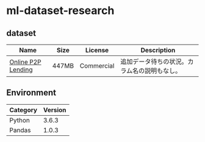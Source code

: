 # ml-dataset-research

## dataset

|Name|Size|License|Description|
|----|----|----|----|
|[Online P2P Lending](https://www.kaggle.com/skihikingkevin/online-p2p-lending)|447MB|Commercial|追加データ待ちの状況。カラム名の説明もなし。|

## Environment
|Category|Version|
|----|----|
|Python|3.6.3|
|Pandas|1.0.3|
